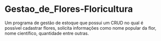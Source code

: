 # Gestao_de_Flores-Floricultura
Um programa de gestão de estoque que possui um CRUD no qual é possível cadastrar flores, solicita informações como nome popular da flor, nome científico, quantidade entre outras.
